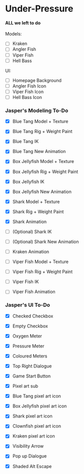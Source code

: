 # Under-Pressure

#### ALL we left to do
Models:
- [ ] Kraken
- [ ] Angler Fish
- [ ] Viper Fish
- [ ] Hell Bass

UI:
- [ ] Homepage Background
- [ ] Angler Fish Icon
- [ ] Viper Fish Icon
- [ ] Hell Bass Icon

### Jasper's Modeling To-Do
- [x] Blue Tang Model + Texture
- [x] Blue Tang Rig + Weight Paint
- [x] Blue Tang IK
- [x] Blue Tang New Animation
- [x] Box Jellyfish Model + Texture
- [x] Box Jellyfish Rig + Weight Paint
- [x] Box Jellyfish IK
- [x] Box Jellyfish New Animation
- [x] Shark Model + Texture
- [x] Shark Rig + Weight Paint
- [x] Shark Animation
- [ ] (Optional) Shark IK
- [ ] (Optional) Shark New Animation
- [ ] Kraken Animation
- [ ] Viper Fish Model + Texture
- [ ] Viper Fish Rig + Weight Paint
- [ ] Viper Fish IK
- [ ] Viper Fish Animation


### Jasper's UI To-Do
- [x] Checked Checkbox
- [x] Empty Checkbox
- [x] Oxygen Meter
- [x] Pressure Meter
- [x] Coloured Meters
- [x] Top Right Dialogue
- [x] Game Start Button
- [x] Pixel art sub
- [x] Blue Tang pixel art icon
- [x] Box Jellyfish pixel art icon
- [x] Shark pixel art icon
- [x] Clownfish pixel art icon
- [x] Kraken pixel art icon
- [x] Visibility Arrow
- [x] Pop up Dialogue
- [x] Shaded Alt Escape

